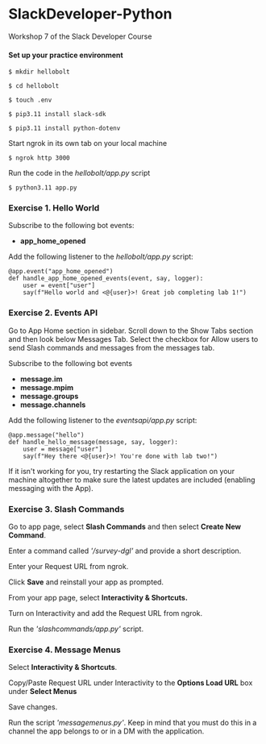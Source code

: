 # SlackDeveloper-Python
Workshop 7 of the Slack Developer Course

#### Set up your practice environment

`$ mkdir hellobolt`

`$ cd hellobolt`

`$ touch .env`

`$ pip3.11 install slack-sdk`

`$ pip3.11 install python-dotenv`

Start ngrok in its own tab on your local machine

`$ ngrok http 3000`

Run the code in the *hellobolt/app.py* script

`$ python3.11 app.py`

### Exercise 1. Hello World

Subscribe to the following bot events:
- **app_home_opened**

Add the following listener to the *hellobolt/app.py* script:

```
@app.event("app_home_opened")
def handle_app_home_opened_events(event, say, logger):
    user = event["user"]
    say(f"Hello world and <@{user}>! Great job completing lab 1!")
```

### Exercise 2. Events API

Go to App Home section in sidebar. Scroll down to the Show Tabs section and then look below Messages Tab. Select the checkbox for Allow users to send Slash commands and messages from the messages tab.

Subscribe to the following bot events

- **message.im**
- **message.mpim**
- **message.groups**
- **message.channels**

Add the following listener to the *eventsapi/app.py* script:

```
@app.message("hello")
def handle_hello_message(message, say, logger):
    user = message["user"]
    say(f"Hey there <@{user}>! You're done with lab two!")
```

If it isn't working for you, try restarting the Slack application on your machine altogether to make sure the latest updates are included (enabling messaging with the App).

### Exercise 3. Slash Commands

Go to app page, select **Slash Commands** and then select **Create New Command**.

Enter a command called *'/survey-dgl'* and provide a short description.

Enter your Request URL from ngrok.

Click **Save** and reinstall your app as prompted.

From your app page, select **Interactivity & Shortcuts.**

Turn on Interactivity and add the Request URL from ngrok.

Run the *'slashcommands/app.py'* script.

### Exercise 4. Message Menus

Select **Interactivity & Shortcuts**. 

Copy/Paste Request URL under Interactivity to the **Options Load URL** box under **Select Menus**

Save changes.

Run the script *'messagemenus.py'*. Keep in mind that you must do this in a channel the app belongs to or in a DM with the application.









